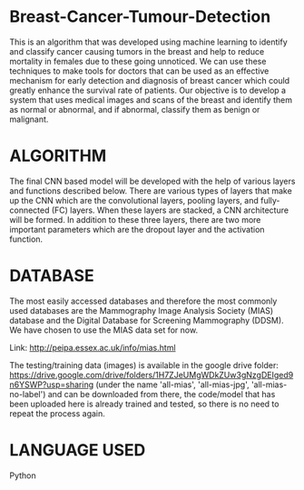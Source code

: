 # Breast-Cancer-Tumour-Detection
This is an algorithm that was developed using machine learning to identify and classify cancer
causing tumors in the breast and help to reduce mortality in females due to these going
unnoticed. We can use these techniques to make tools for doctors that can be used as an
effective mechanism for early detection and diagnosis of breast cancer which could greatly
enhance the survival rate of patients. Our objective is to develop a system that uses medical
images and scans of the breast and identify them as normal or abnormal, and if abnormal,
classify them as benign or malignant.

# ALGORITHM
The final CNN based model will be developed with the help of various layers and functions
described below. There are various types of layers that make up the CNN which are the
convolutional layers, pooling layers, and fully-connected (FC) layers. When these layers are
stacked, a CNN architecture will be formed. In addition to these three layers, there are two
more important parameters which are the dropout layer and the activation function.

# DATABASE
The most easily accessed databases and therefore the most commonly used databases are the
Mammography Image Analysis Society (MIAS) database and the Digital Database for
Screening Mammography (DDSM). We have chosen to use the MIAS data set for now.

Link: http://peipa.essex.ac.uk/info/mias.html 

The testing/training data (images) is available in the google drive folder: https://drive.google.com/drive/folders/1H7ZJeUMgWDkZUw3gNzgDEIged9n6YSWP?usp=sharing
(under the name 'all-mias', 'all-mias-jpg', 'all-mias-no-label') and can be downloaded from there, the code/model
that has been uploaded here is already trained and tested, so there is no need to repeat the
process again.

# LANGUAGE USED
Python
